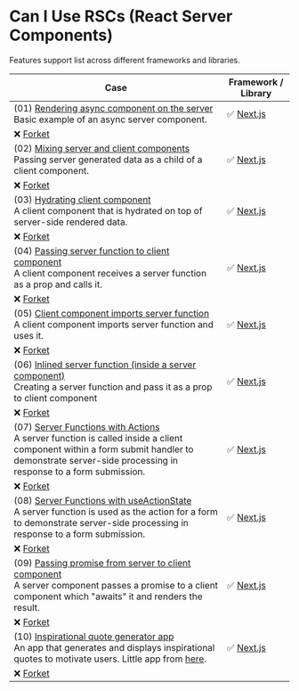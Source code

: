 # Can I Use RSCs (React Server Components)

Features support list across different frameworks and libraries.

| Case | Framework / Library |
| ---- | ---- |
| (01) [Rendering async component on the server](./cases/01)<br />Basic example of an async server component. | ✅ [Next.js](https://nextjs.org/)
❌ [Forket](https://github.com/krasimir/forket) |
| (02) [Mixing server and client components](./cases/02)<br />Passing server generated data as a child of a client component. | ✅ [Next.js](https://nextjs.org/)
❌ [Forket](https://github.com/krasimir/forket) |
| (03) [Hydrating client component](./cases/03)<br />A client component that is hydrated on top of server-side rendered data. | ✅ [Next.js](https://nextjs.org/)
❌ [Forket](https://github.com/krasimir/forket) |
| (04) [Passing server function to client component](./cases/04)<br />A client component receives a server function as a prop and calls it. | ✅ [Next.js](https://nextjs.org/)
❌ [Forket](https://github.com/krasimir/forket) |
| (05) [Client component imports server function](./cases/05)<br />A client component imports server function and uses it. | ✅ [Next.js](https://nextjs.org/)
❌ [Forket](https://github.com/krasimir/forket) |
| (06) [Inlined server function (inside a server component)](./cases/06)<br />Creating a server function and pass it as a prop to client component | ✅ [Next.js](https://nextjs.org/)
❌ [Forket](https://github.com/krasimir/forket) |
| (07) [Server Functions with Actions](./cases/07)<br />A server function is called inside a client component within a form submit handler to demonstrate server-side processing in response to a form submission. | ✅ [Next.js](https://nextjs.org/)
❌ [Forket](https://github.com/krasimir/forket) |
| (08) [Server Functions with useActionState](./cases/08)<br />A server function is used as the action for a form to demonstrate server-side processing in response to a form submission. | ✅ [Next.js](https://nextjs.org/)
❌ [Forket](https://github.com/krasimir/forket) |
| (09) [Passing promise from server to client component](./cases/09)<br />A server component passes a promise to a client component which "awaits" it and renders the result. | ✅ [Next.js](https://nextjs.org/)
❌ [Forket](https://github.com/krasimir/forket) |
| (10) [Inspirational quote generator app](./cases/10)<br />An app that generates and displays inspirational quotes to motivate users. Little app from [here](https://react.dev/reference/rsc/use-client#how-use-client-marks-client-code).  | ✅ [Next.js](https://nextjs.org/)
❌ [Forket](https://github.com/krasimir/forket) |



